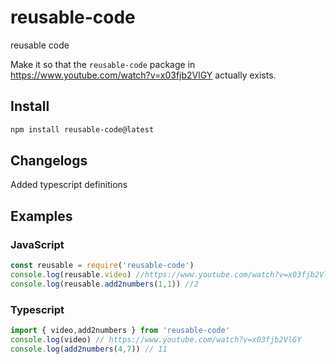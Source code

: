 # reusable-code

reusable code

Make it so that the `reusable-code` package in https://www.youtube.com/watch?v=x03fjb2VlGY actually exists.

## Install

```bash
npm install reusable-code@latest
```
## Changelogs
Added typescript definitions
## Examples
### JavaScript
```js
const reusable = require('reusable-code')
console.log(reusable.video) //https://www.youtube.com/watch?v=x03fjb2VlGY
console.log(reusable.add2numbers(1,1)) //2
```
### Typescript
```ts
import { video,add2numbers } from 'reusable-code'
console.log(video) // https://www.youtube.com/watch?v=x03fjb2VlGY
console.log(add2numbers(4,7)) // 11
```